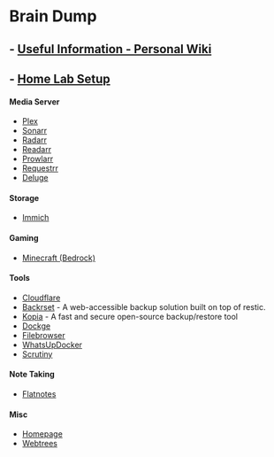 #  Brain Dump

## - [Useful Information - Personal Wiki](https://github.com/bearded-papa/useful-information)

## - [Home Lab Setup](https://github.com/bearded-papa/homelab/)

#### Media Server
 - [Plex](https://github.com/bearded-papa/homelab/tree/main/plex/)
 - [Sonarr](https://github.com/bearded-papa/homelab/tree/main/sonarr/)
 - [Radarr](https://github.com/bearded-papa/homelab/tree/main/radarr/)
 - [Readarr](https://github.com/bearded-papa/homelab/tree/main/readarr)
 - [Prowlarr](https://github.com/bearded-papa/homelab/tree/main/prowlarr/)
 - [Requestrr](https://github.com/bearded-papa/homelab/tree/main/requestrr/)
 - [Deluge](https://github.com/bearded-papa/homelab/tree/main/deluge/)

#### Storage
 - [Immich](https://github.com/bearded-papa/homelab/tree/main/immich)

#### Gaming

 - [Minecraft (Bedrock)](https://github.com/bearded-papa/homelab/tree/main/minecraft-bedrock/)

#### Tools
 - [Cloudflare](https://github.com/bearded-papa/homelab/tree/main/cloudflare/)
 - [Backrset](https://github.com/bearded-papa/homelab/tree/main/backrest) - A web-accessible backup solution built on top of restic.
 - [Kopia](https://github.com/bearded-papa/homelab/tree/main/kopia) - A fast and secure open-source backup/restore tool
 - [Dockge](https://github.com/bearded-papa/homelab/tree/main/dockge/)
 - [Filebrowser](https://github.com/bearded-papa/homelab/tree/main/filebrowser/)
 - [WhatsUpDocker](https://github.com/bearded-papa/homelab/tree/main/whatsupdocker)
 - [Scrutiny](https://github.com/bearded-papa/homelab/tree/main/scrutiny/)

#### Note Taking
 - [Flatnotes](https://github.com/bearded-papa/homelab/tree/main/flatnotes/)

#### Misc
 - [Homepage](https://github.com/bearded-papa/homelab/tree/main/homepage/)
 - [Webtrees](https://github.com/bearded-papa/homelab/tree/main/webtrees/)
